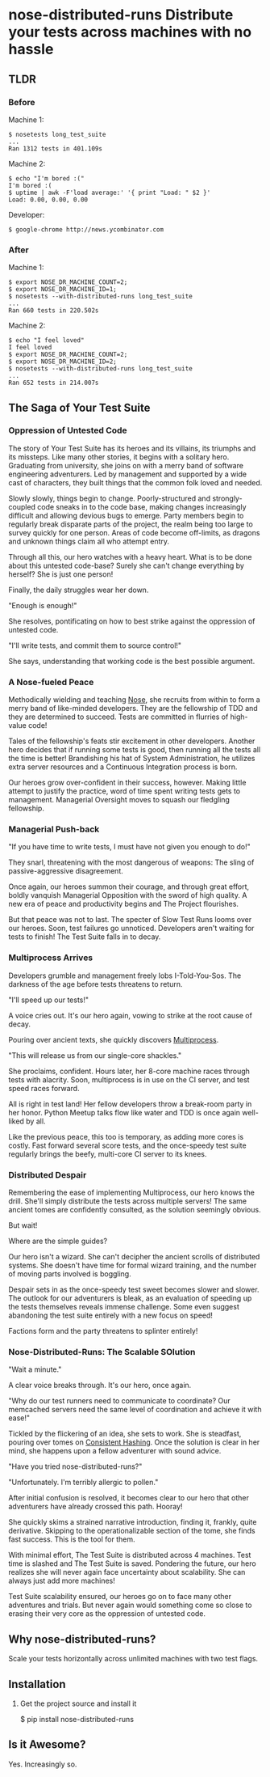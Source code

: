 # nose-distributed-runs Distribute your tests across machines with no hassle

## TLDR

### Before

Machine 1:

	$ nosetests long_test_suite
	...
	Ran 1312 tests in 401.109s

Machine 2:

	$ echo "I'm bored :("
	I'm bored :(
	$ uptime | awk -F'load average:' '{ print "Load: " $2 }'
	Load: 0.00, 0.00, 0.00

Developer:

	$ google-chrome http://news.ycombinator.com

### After

Machine 1:

	$ export NOSE_DR_MACHINE_COUNT=2;
	$ export NOSE_DR_MACHINE_ID=1;
	$ nosetests --with-distributed-runs long_test_suite
	...
	Ran 660 tests in 220.502s

Machine 2:

	$ echo "I feel loved"
	I feel loved
	$ export NOSE_DR_MACHINE_COUNT=2;
	$ export NOSE_DR_MACHINE_ID=2;
	$ nosetests --with-distributed-runs long_test_suite
	...
	Ran 652 tests in 214.007s

## The Saga of Your Test Suite

### Oppression of Untested Code

The story of Your Test Suite has its heroes and its villains,
its triumphs and its missteps.
Like many other stories,
it begins with a solitary hero.
Graduating from university,
she joins on with a merry band of software engineering adventurers.
Led by management and supported by a wide cast of characters,
they built things that the common folk loved and needed.

Slowly slowly, things begin to change.
Poorly-structured and strongly-coupled code sneaks in to the code base,
making changes increasingly difficult
and allowing devious bugs to emerge.
Party members begin to regularly break disparate parts of the project,
the realm being too large to survey quickly for one person.
Areas of code become off-limits,
as dragons and unknown things claim all who attempt entry.

Through all this, our hero watches with a heavy heart.
What is to be done about this untested code-base?
Surely she can't change everything by herself?
She is just one person!

Finally, the daily struggles wear her down.

"Enough is enough!"

She resolves, pontificating on how to best strike
against the oppression of untested code.

"I'll write tests, and commit them to source control!"

She says,
understanding that working code is the best possible argument.

### A Nose-fueled Peace

Methodically wielding and teaching [Nose](https://github.com/nose-devs/nose),
she recruits from within to form a merry band of like-minded developers.
They are the fellowship of TDD
and they are determined to succeed.
Tests are committed in flurries of high-value code!

Tales of the fellowship's feats stir excitement in other developers.
Another hero decides that if running some tests is good,
then running all the tests all the time is better!
Brandishing his hat of System Administration,
he utilizes extra server resources and
a Continuous Integration process is born.

Our heroes grow over-confident in their success, however.
Making little attempt to justify the practice,
word of time spent writing tests gets to management.
Managerial Oversight moves to squash our fledgling fellowship.

### Managerial Push-back

"If you have time to write tests,
I must have not given you enough to do!"

They snarl,
threatening with the most dangerous of weapons:
The sling of passive-aggressive disagreement.

Once again, our heroes summon their courage,
and through great effort,
boldly vanquish Managerial Opposition with the sword of high quality.
A new era of peace and productivity begins
and The Project flourishes.

But that peace was not to last.
The specter of Slow Test Runs looms over our heroes.
Soon, test failures go unnoticed.
Developers aren't waiting for tests to finish!
The Test Suite falls in to decay.

### Multiprocess Arrives

Developers grumble and management freely lobs I-Told-You-Sos.
The darkness of the age before tests threatens to return.

"I'll speed up our tests!"

A voice cries out.
It's our hero again,
vowing to strike at the root cause of decay.

Pouring over ancient texts,
she quickly discovers
[Multiprocess](http://nose.readthedocs.org/en/latest/plugins/multiprocess.html).

"This will release us from our single-core shackles."

She proclaims, confident.
Hours later,
her 8-core machine races through tests with alacrity.
Soon, multiprocess is in use on the CI server,
and test speed races forward.

All is right in test land!
Her fellow developers throw a break-room party
in her honor.
Python Meetup talks flow like water
and TDD is once again well-liked by all.

Like the previous peace,
this too is temporary,
as adding more cores is costly.
Fast forward several score tests,
and the once-speedy test suite
regularly brings the beefy, multi-core CI server to its knees.

### Distributed Despair

Remembering the ease of implementing Multiprocess,
our hero knows the drill.
She'll simply distribute the tests across multiple servers!
The same ancient tomes are confidently consulted,
as the solution seemingly obvious.

But wait!

Where are the simple guides?

Our hero isn't a wizard.
She can't decipher the ancient scrolls of distributed systems.
She doesn't have time for formal wizard training,
and the number of moving parts involved is boggling.

Despair sets in as the once-speedy test sweet becomes slower and slower.
The outlook for our adventurers is bleak,
as an evaluation of speeding up the tests themselves reveals immense challenge.
Some even suggest abandoning the test suite entirely
with a new focus on speed!

Factions form and the party threatens to splinter entirely!

### Nose-Distributed-Runs: The Scalable SOlution

"Wait a minute."

A clear voice breaks through.
It's our hero, once again.

"Why do our test runners need to communicate to coordinate?
Our memcached servers need the same level of coordination
and achieve it with ease!"

Tickled by the flickering of an idea,
she sets to work.
She is steadfast, pouring over tomes on
[Consistent Hashing](http://en.wikipedia.org/wiki/Consistent_hashing).
Once the solution is clear in her mind,
she happens upon a fellow adventurer with sound advice.

"Have you tried nose-distributed-runs?"

"Unfortunately.
I'm terribly allergic to pollen."

After initial confusion is resolved,
it becomes clear to our hero
that other adventurers have already crossed this path.
Hooray!

She quickly skims a strained narrative introduction,
finding it, frankly, quite derivative.
Skipping to the operationalizable section of the tome,
she finds fast success.
This is the tool for them.

With minimal effort,
The Test Suite is distributed across 4 machines.
Test time is slashed and
The Test Suite is saved.
Pondering the future, our hero realizes
she will never again face uncertainty about scalability.
She can always just add more machines!

Test Suite scalability ensured,
our heroes go on to face many other adventures and trials.
But never again would something come so close to erasing their very core
as the oppression of untested code.

## Why nose-distributed-runs?

Scale your tests horizontally across unlimited machines with two test flags.

## Installation

1. Get the project source and install it

    $ pip install nose-distributed-runs

## Is it Awesome?

Yes. Increasingly so.
